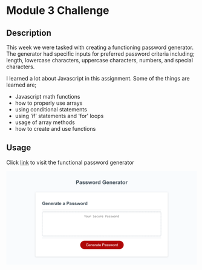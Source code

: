 # Module 3 Challenge

## Description

This week we were tasked with creating a functioning password generator. The generator had specific inputs for preferred  password criteria including; length, lowercase characters, uppercase characters, numbers, and special characters.

I learned a lot about Javascript in this assignment. Some of the things are learned are;
- Javascript math functions
- how to properly use arrays
- using conditional statements
- using 'if' statements and 'for' loops
- usage of array methods
- how to create and use functions

## Usage

Click [link](https://n8trask.github.io/Module-3-Challenge/) to visit the functional password generator

![screenshot](Develop/images/mod-3-screenshot.png)
